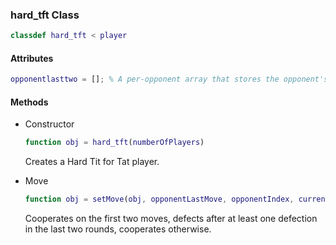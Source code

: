### hard_tft Class
```matlab
classdef hard_tft < player
```
#### Attributes
```matlab
opponentlasttwo = []; % A per-opponent array that stores the opponent's last two moves 
```
#### Methods
- Constructor
    ```matlab
    function obj = hard_tft(numberOfPlayers)
    ```
    Creates a Hard Tit for Tat player.

- Move
    ```matlab
    function obj = setMove(obj, opponentLastMove, opponentIndex, currentRound)
    ```
    Cooperates on the first two moves, defects after at least one defection in the last two rounds, cooperates otherwise.
